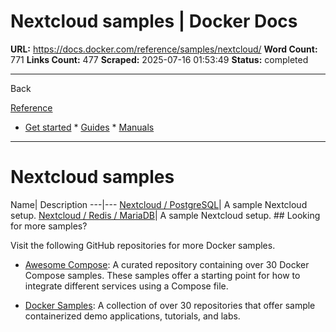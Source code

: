 # Nextcloud samples | Docker Docs

**URL:** https://docs.docker.com/reference/samples/nextcloud/
**Word Count:** 771
**Links Count:** 477
**Scraped:** 2025-07-16 01:53:49
**Status:** completed

---

Back

[Reference](https://docs.docker.com/reference/)

  * [Get started](https://docs.docker.com/get-started/)   * [Guides](https://docs.docker.com/guides/)   * [Manuals](https://docs.docker.com/manuals/)

* * *

# Nextcloud samples

Name| Description   ---|---   [Nextcloud / PostgreSQL](https://github.com/docker/awesome-compose/tree/master/nextcloud-postgres)| A sample Nextcloud setup.   [Nextcloud / Redis / MariaDB](https://github.com/docker/awesome-compose/tree/master/nextcloud-redis-mariadb)| A sample Nextcloud setup.      ## Looking for more samples?

Visit the following GitHub repositories for more Docker samples.

  * [Awesome Compose](https://github.com/docker/awesome-compose): A curated repository containing over 30 Docker Compose samples. These samples offer a starting point for how to integrate different services using a Compose file.

  * [Docker Samples](https://github.com/dockersamples?q=&type=all&language=&sort=stargazers): A collection of over 30 repositories that offer sample containerized demo applications, tutorials, and labs.